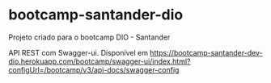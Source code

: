 # bootcamp-santander-dio
Projeto criado para o bootcamp DIO - Santander

API REST com Swagger-ui. Disponível em https://bootcamp-santander-dev-dio.herokuapp.com/bootcamp/swagger-ui/index.html?configUrl=/bootcamp/v3/api-docs/swagger-config
